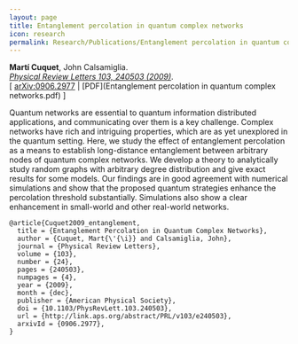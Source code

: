 ```yaml
---
layout: page
title: Entanglement percolation in quantum complex networks
icon: research
permalink: Research/Publications/Entanglement percolation in quantum complex networks/index.html
---
```


**Martí Cuquet**, John Calsamiglia.  
_[Physical Review Letters 103, 240503 (2009)](http://dx.doi.org/10.1103/PhysRevLett.103.240503)_.  
[ [arXiv:0906.2977](http://arxiv.org/abs/0906.2977) | [PDF](Entanglement percolation in quantum complex networks.pdf) ]

Quantum networks are essential to quantum information distributed
applications, and communicating over them is a key challenge. Complex networks
have rich and intriguing properties, which are as yet unexplored in the
quantum setting. Here, we study the effect of entanglement percolation as a
means to establish long-distance entanglement between arbitrary nodes of
quantum complex networks. We develop a theory to analytically study random
graphs with arbitrary degree distribution and give exact results for some
models. Our findings are in good agreement with numerical simulations and show
that the proposed quantum strategies enhance the percolation threshold
substantially. Simulations also show a clear enhancement in small-world and
other real-world networks.

~~~
@article{Cuquet2009_entanglement,
  title = {Entanglement Percolation in Quantum Complex Networks},
  author = {Cuquet, Mart{\'{\i}} and Calsamiglia, John},
  journal = {Physical Review Letters},
  volume = {103},
  number = {24},
  pages = {240503},
  numpages = {4},
  year = {2009},
  month = {dec},
  publisher = {American Physical Society},
  doi = {10.1103/PhysRevLett.103.240503},
  url = {http://link.aps.org/abstract/PRL/v103/e240503},
  arxivId = {0906.2977},
}
~~~

